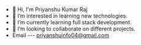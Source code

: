 - 👋 Hi, I'm Priyanshu Kumar Raj
- 👀 I’m interested in learning new technologies.
- 🌱 I’m currently learning full stack development.
- 💞️ I’m looking to collaborate on different projects.
- Email --- priyanshuinfo04@gmail.com

